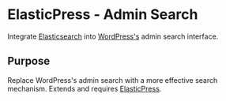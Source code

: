 ElasticPress - Admin Search
===========================

Integrate [Elasticsearch](http://www.elasticsearch.org/) into [WordPress's](http://wordpress.org/) admin search interface.

## Purpose

Replace WordPress's admin search with a more effective search mechanism. Extends and requires [ElasticPress](https://github.com/10up/ElasticPress).